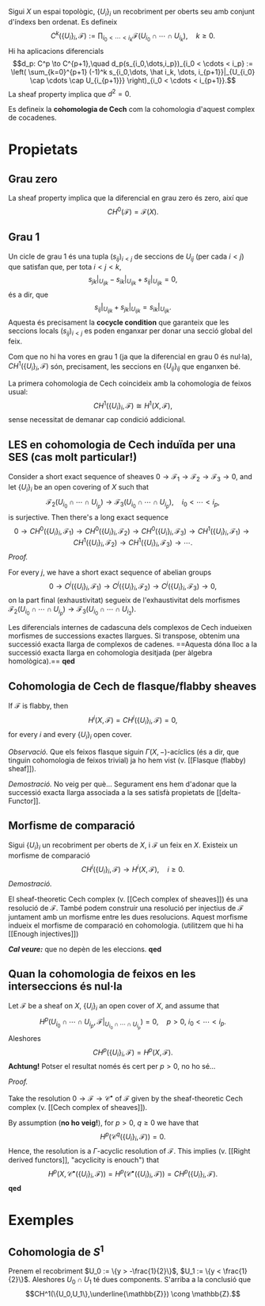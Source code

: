 Sigui $X$ un espai topològic, $\{U_i\}_i$ un recobriment per oberts seu amb conjunt d'índexs ben ordenat. Es defineix$$C^k(\{U_i\}_i,\mathcal{F}) := \prod_{i_0 < \cdots < i_k} \mathcal{F}(U_{i_0} \cap \cdots \cap U_{i_k}),\quad k \geq 0.$$
Hi ha aplicacions diferencials$$d_p: C^p \to C^{p+1},\quad d_p(s_{i_0,\dots,i_p})_{i_0 < \cdots < i_p} := \left( \sum_{k=0}^{p+1} (-1)^k s_{i_0,\dots, \hat i_k, \dots, i_{p+1}}|_{U_{i_0} \cap \cdots \cap U_{i_{p+1}}} \right)_{i_0 < \cdots < i_{p+1}}.$$
La sheaf property implica que $d^2 = 0$.

Es defineix la **cohomologia de Cech** com la cohomologia d'aquest complex de cocadenes.

# Propietats

## Grau zero

La sheaf property implica que la diferencial en grau zero és zero, així que$$CH^0(\mathcal{F}) = \mathcal{F}(X).$$
## Grau 1

Un cicle de grau 1 és una tupla $(s_{ij})_{i<j}$ de seccions de $U_{ij}$ (per cada $i<j$) que satisfan que, per tota $i<j<k$,$$s_{jk}|_{U_{ijk}} - s_{ik}|_{U_{ijk}} + s_{ij}|_{U_{ijk}} = 0,$$és a dir, que$$s_{ij}|_{U_{ijk}} + s_{jk}|_{U_{ijk}} = s_{ik}|_{U_{ijk}}.$$Aquesta és precisament la **cocycle condition** que garanteix que les seccions locals $(s_{ij})_{i<j}$ es poden enganxar per donar una secció global del feix.

Com que no hi ha vores en grau 1 (ja que la diferencial en grau 0 és nul·la), $CH^1(\{U_i\}_i, \mathcal{F})$ són, precisament, les seccions en $\{U_{ij}\}_{ij}$ que enganxen bé.

La primera cohomologia de Cech coincideix amb la cohomologia de feixos usual:$$CH^1(\{U_i\}_i,\mathcal{F}) \cong H^1(X, \mathcal{F}),$$sense necessitat de demanar cap condició addicional.

## LES en cohomologia de Cech induïda per una SES (cas molt particular!)

Consider a short exact sequence of sheaves $0 \to \mathcal{F}_1 \to \mathcal{F}_2 \to \mathcal{F}_3 \to 0$, and let $\{U_i\}_i$ be an open covering of $X$ such that$$\mathcal{F}_2(U_{i_0} \cap \cdots \cap U_{i_p}) \to \mathcal{F}_3(U_{i_0} \cap \cdots \cap U_{i_p}),\quad i_0 < \cdots < i_p,$$is surjective. Then there's a long exact sequence$$0 \to CH^0(\{U_i\}_i, \mathcal{F}_1) \to CH^0(\{U_i\}_i, \mathcal{F}_2) \to CH^0(\{U_i\}_i, \mathcal{F}_3) \to CH^1(\{U_i\}_i, \mathcal{F}_1) \to CH^1(\{U_i\}_i, \mathcal{F}_2) \to CH^1(\{U_i\}_i, \mathcal{F}_3) \to \cdots.$$
*Proof.*

For every $j$, we have a short exact sequence of abelian groups$$0 \to C^j(\{U_i\}_i, \mathcal{F}_1) \to C^j(\{U_i\}_i, \mathcal{F}_2) \to C^j(\{U_i\}_i, \mathcal{F}_3) \to 0,$$on la part final (exhaustivitat) segueix de l'exhaustivitat dels morfismes $\mathcal{F}_2(U_{i_0} \cap \cdots \cap U _{i_p}) \to \mathcal{F}_3(U_{i_0} \cap \cdots \cap U_{i_3})$.

Les diferencials internes de cadascuna dels complexos de Cech indueixen morfismes de successions exactes llargues. Si transpose, obtenim una successió exacta llarga de complexos de cadenes. ==Aquesta dóna lloc a la successió exacta llarga en cohomologia desitjada (per àlgebra homològica).== **qed**

## Cohomologia de Cech de flasque/flabby sheaves

If $\mathcal{F}$ is flabby, then$$H^i(X,\mathcal{F}) = CH^i(\{U_i\}_i,\mathcal{F}) = 0,$$for every $i$ and every $\{U_i\}_i$ open cover.

*Observació.* Que els feixos flasque siguin $\Gamma(X,-)$-acíclics (és a dir, que tinguin cohomologia de feixos trivial) ja ho hem vist (v. [[Flasque (flabby) sheaf]]).

*Demostració.* No veig per què... Segurament ens hem d'adonar que la successió exacta llarga associada a la ses satisfà propietats de [[delta-Functor]].

## Morfisme de comparació

Sigui $\{U_i\}_i$ un recobriment per oberts de $X$, i $\mathcal{F}$ un feix en $X$. Existeix un morfisme de comparació$$CH^i(\{U_i\}_i,\mathcal{F}) \to H^i(X,\mathcal{F}),\quad i \geq 0.$$
*Demostració.*

El sheaf-theoretic Cech complex (v. [[Cech complex of sheaves]]) és una resolució de $\mathcal{F}$. També podem construir una resolució per injectius de $\mathcal{F}$ juntament amb un morfisme entre les dues resolucions. Aquest morfisme indueix el morfisme de comparació en cohomologia. (utilitzem que hi ha [[Enough injectives]])

***Cal veure:*** que no depèn de les eleccions. **qed**

## Quan la cohomologia de feixos en les interseccions és nul·la

Let $\mathcal{F}$ be a sheaf on $X$, $\{U_i\}_i$ an open cover of $X$, and assume that$$H^p(U_{i_0} \cap \cdots \cap U_{i_p}, \mathcal{F}|_{U_{i_0} \cap \cdots \cap U_{i_p}}) = 0,\quad p > 0,\ i_0 < \cdots < i_p.$$
Aleshores$$CH^p(\{U_i\}_i,\mathcal{F}) = H^p(X,\mathcal{F}).$$
**Achtung!** Potser el resultat només és cert per $p>0$, no ho sé...

*Proof.*

Take the resolution $0 \to \mathcal{F} \to \mathcal{C}^\bullet$ of $\mathcal{F}$ given by the sheaf-theoretic Cech complex (v. [[Cech complex of sheaves]]).

By assumption (**no ho veig!**), for $p>0$, $q \geq 0$ we have that$$H^p(\mathcal{C}^q(\{U_i\}_i,\mathcal{F})) = 0.$$
Hence, the resolution is a $\Gamma$-acyclic resolution of $\mathcal{F}$. This implies (v. [[Right derived functors]], "acyclicity is enouch") that$$H^p(X, \mathcal{C}^\bullet(\{U_i\}_i, \mathcal{F})) = H^p(\mathcal{C}^\bullet(\{U_i\}_i, \mathcal{F})) = CH^p(\{U_i\}_i,\mathcal{F}).$$**qed**

# Exemples

## Cohomologia de $S^1$

Prenem el recobriment $U_0 := \{y > -\frac{1}{2}\}$, $U_1 := \{y < \frac{1}{2}\}$. Aleshores $U_0 \cap U_1$ té dues components. S'arriba a la conclusió que$$CH^1(\{U_0,U_1\},\underline{\mathbb{Z}}) \cong \mathbb{Z}.$$